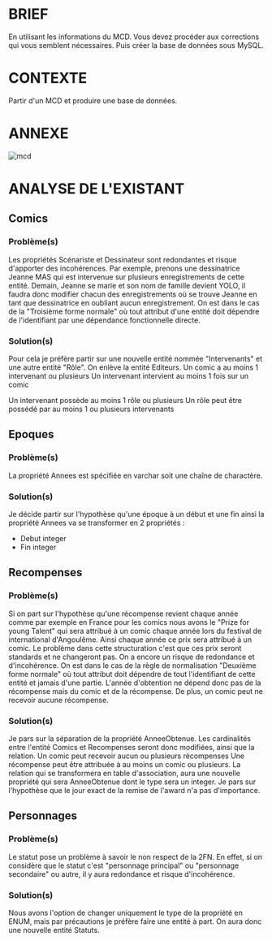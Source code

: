 # BRIEF 
En utilisant les informations du MCD. Vous devez procéder aux corrections qui vous semblent nécessaires. Puis créer la base de données sous MySQL.

# CONTEXTE
Partir d'un MCD et produire une base de données.

# ANNEXE

![mcd](../mcd.png)

# ANALYSE DE L'EXISTANT

## Comics

### Problème(s)
Les propriétés Scénariste et Dessinateur sont redondantes et risque d'apporter des incohérences. Par exemple, prenons une dessinatrice Jeanne MAS qui est intervenue sur plusieurs enregistrements de cette entité. Demain, Jeanne se marie et son nom de famille devient YOLO, il faudra donc modifier chacun des enregistrements où se trouve Jeanne en tant que dessinatrice en oubliant aucun enregistrement.
On est dans le cas de la "Troisième forme normale" où tout attribut d'une entité doit dépendre de l'identifiant par une dépendance fonctionnelle directe.

### Solution(s)

Pour cela je préfère partir sur une nouvelle entité nommée "Intervenants" et une autre entité "Rôle".
On enlève la entité Editeurs.
Un comic a au moins 1 intervenant ou plusieurs 
Un intervenant intervient au moins 1 fois sur un comic 

Un intervenant possède au moins 1 rôle ou plusieurs
Un rôle peut être possédé par au moins 1 ou plusieurs intervenants

## Epoques
### Problème(s)
La propriété Annees est spécifiée en varchar soit une chaîne de charactère.

### Solution(s)
Je décide partir sur l'hypothèse qu'une époque à un début et une fin ainsi la propriété Annees va se transformer en 2 propriétés :
- Debut integer
- Fin integer

## Recompenses

### Problème(s)
Si on part sur l'hypothèse qu'une récompense revient chaque année comme par exemple en France pour les comics nous avons le "Prize for young Talent" qui sera attribué à un comic chaque année lors du festival de international d'Angoulême. Ainsi chaque année ce prix sera attribué à un comic. Le problème dans cette structuration c'est que ces prix seront standards et ne changeront pas. On a encore un risque de redondance et d'incohérence. On est dans le cas de la règle de normalisation "Deuxième forme normale" où tout attribut doit dépendre de tout l'identifiant de cette entité et jamais d'une partie. L'année d'obtention ne dépend donc pas de la récompense mais du comic et de la récompense.
De plus, un comic peut ne recevoir aucune récompense.
### Solution(s)
Je pars sur la séparation de la propriété AnneeObtenue.
Les cardinalités entre l'entité Comics et Recompenses seront donc modifiées, ainsi que la relation.
Un comic peut recevoir aucun ou plusieurs récompenses
Une récompense peut être attribuée à au moins un comic ou plusieurs.
La relation qui se transformera en table d'association, aura une nouvelle propriété qui sera AnneeObtenue dont le type sera un integer. Je pars sur l'hypothèse que le jour exact de la remise de l'award n'a pas d'importance.

## Personnages

### Problème(s)
Le statut pose un problème à savoir le non respect de la 2FN. En effet, si on considère que le statut c'est "personnage principal" ou "personnage secondaire" ou autre, il y aura redondance et risque d'incohérence.

### Solution(s)
Nous avons l'option de changer uniquement le type de la propriété en ENUM, mais par précautions je préfère faire une entité à part. On aura donc une nouvelle entité Statuts.







